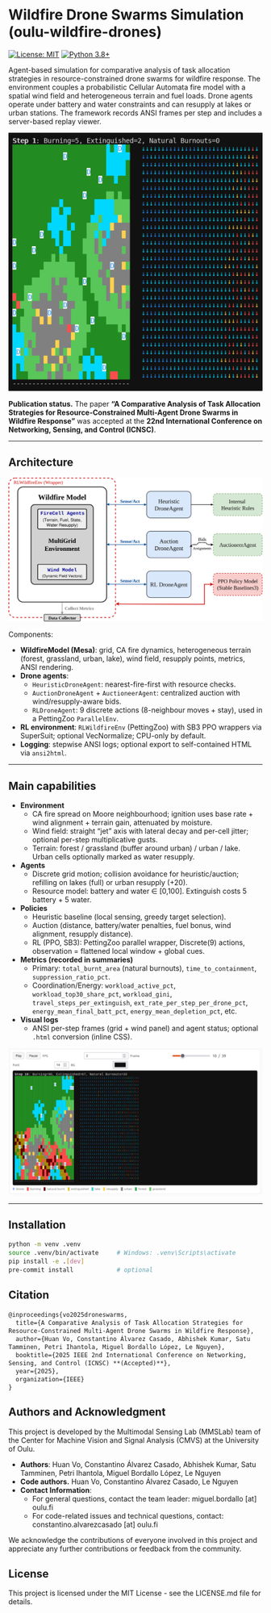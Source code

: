 # Wildfire Drone Swarms Simulation (oulu-wildfire-drones)
[![License: MIT](https://img.shields.io/badge/License-MIT-yellow.svg)](https://opensource.org/licenses/MIT)
[![Python 3.8+](https://img.shields.io/badge/python-3.8+-green.svg)](https://www.python.org/downloads/release/python-380/)


Agent-based simulation for comparative analysis of task allocation strategies in resource-constrained drone swarms for wildfire response. The environment couples a probabilistic Cellular Automata fire model with a spatial wind field and heterogeneous terrain and fuel loads. Drone agents operate under battery and water constraints and can resupply at lakes or urban stations. The framework records ANSI frames per step and includes a server-based replay viewer.


<p align="center">
  <img src="docs/figures/wildfire_replay_heuristic_20drones_modaratewind.gif"
       alt="Framework architecture">
</p>


**Publication status.** The paper **“A Comparative Analysis of Task Allocation Strategies for Resource-Constrained Multi-Agent Drone Swarms in Wildfire Response”** was accepted at the **22nd International Conference on Networking, Sensing, and Control (ICNSC)**.


---

## Architecture

![Framework architecture](docs/figures/framework_architecture.png)

Components:
- **WildfireModel (Mesa)**: grid, CA fire dynamics, heterogeneous terrain (forest, grassland, urban, lake), wind field, resupply points, metrics, ANSI rendering.
- **Drone agents**:
  - `HeuristicDroneAgent`: nearest-fire-first with resource checks.
  - `AuctionDroneAgent` + `AuctioneerAgent`: centralized auction with wind/resupply-aware bids.
  - `RLDroneAgent`: 9 discrete actions (8-neighbour moves + stay), used in a PettingZoo `ParallelEnv`.
- **RL environment**: `RLWildfireEnv` (PettingZoo) with SB3 PPO wrappers via SuperSuit; optional VecNormalize; CPU-only by default.
- **Logging**: stepwise ANSI logs; optional export to self-contained HTML via `ansi2html`.

---

## Main capabilities

- **Environment**
  - CA fire spread on Moore neighbourhood; ignition uses base rate + wind alignment + terrain gain, attenuated by moisture.
  - Wind field: straight “jet” axis with lateral decay and per-cell jitter; optional per-step multiplicative gusts.
  - Terrain: forest / grassland (buffer around urban) / urban / lake. Urban cells optionally marked as water resupply.
- **Agents**
  - Discrete grid motion; collision avoidance for heuristic/auction; refilling on lakes (full) or urban resupply (+20).
  - Resource model: battery and water ∈ [0,100]. Extinguish costs 5 battery + 5 water.
- **Policies**
  - Heuristic baseline (local sensing, greedy target selection).
  - Auction (distance, battery/water penalties, fuel bonus, wind alignment, resupply distance).
  - RL (PPO, SB3): PettingZoo parallel wrapper, Discrete(9) actions, observation = flattened local window + global cues.
- **Metrics (recorded in summaries)**
  - Primary: `total_burnt_area` (natural burnouts), `time_to_containment`, `suppression_ratio_pct`.
  - Coordination/Energy: `workload_active_pct`, `workload_top30_share_pct`, `workload_gini`,
    `travel_steps_per_extinguish`, `ext_rate_per_step_per_drone_pct`,
    `energy_mean_final_batt_pct`, `energy_mean_depletion_pct`, etc.
- **Visual logs**
  - ANSI per-step frames (grid + wind panel) and agent status; optional `.html` conversion (inline CSS).

![Framework architecture](docs/figures/visualizer_interface.png)


---

## Installation

```bash
python -m venv .venv
source .venv/bin/activate     # Windows: .venv\Scripts\activate
pip install -e .[dev]
pre-commit install            # optional
```

##  Citation
```
@inproceedings{vo2025droneswarms,
  title={A Comparative Analysis of Task Allocation Strategies for Resource-Constrained Multi-Agent Drone Swarms in Wildfire Response},
  author={Huan Vo, Constantino Álvarez Casado, Abhishek Kumar, Satu Tamminen, Petri Ihantola, Miguel Bordallo López, Le Nguyen},
  booktitle={2025 IEEE 2nd International Conference on Networking, Sensing, and Control (ICNSC) **(Accepted)**},
  year={2025},
  organization={IEEE}
}
```



## Authors and Acknowledgment
This project is developed by the Multimodal Sensing Lab (MMSLab) team of the Center for Machine Vision and Signal Analysis (CMVS) 
at the University of Oulu.
* **Authors**: Huan Vo, Constantino Álvarez Casado, Abhishek Kumar, Satu Tamminen, Petri Ihantola, Miguel Bordallo López, Le Nguyen
* **Code authors.** Huan Vo, Constantino Álvarez Casado, Le Nguyen
* **Contact Information**: 
  * For general questions, contact the team leader: miguel.bordallo [at] oulu.fi
  * For code-related issues and technical questions, contact: constantino.alvarezcasado [at] oulu.fi

We acknowledge the contributions of everyone involved in this project and appreciate any further contributions or feedback from the community.

## License
This project is licensed under the MIT License - see the LICENSE.md file for details.
